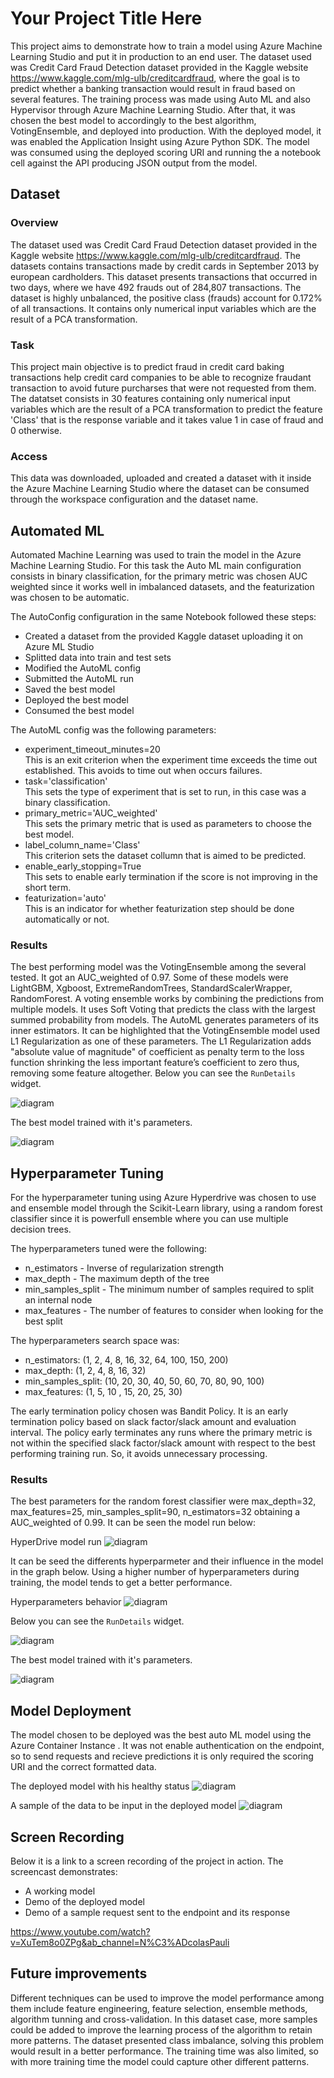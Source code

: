 # Your Project Title Here

This project aims to demonstrate how to train a model using Azure Machine Learning Studio and put it in production to an end user. The dataset used was Credit Card Fraud Detection dataset provided in the Kaggle website https://www.kaggle.com/mlg-ulb/creditcardfraud, where the goal is to predict whether a banking transaction would result in fraud based on several features. The training process was made using Auto ML and also Hypervisor through Azure Machine Learning Studio. After that, it was chosen the best model to accordingly to the best algorithm, VotingEnsemble, and deployed into production. With the deployed model, it was enabled the Application Insight using Azure Python SDK. The model was consumed using the deployed scoring URI and running the a notebook cell against the API producing JSON output from the model. 

## Dataset

### Overview

The dataset used was Credit Card Fraud Detection dataset provided in the Kaggle website https://www.kaggle.com/mlg-ulb/creditcardfraud. The datasets contains transactions made by credit cards in September 2013 by european cardholders. This dataset presents transactions that occurred in two days, where we have 492 frauds out of 284,807 transactions. The dataset is highly unbalanced, the positive class (frauds) account for 0.172% of all transactions. It contains only numerical input variables which are the result of a PCA transformation.

### Task

This project main objective is to predict fraud in credit card baking transactions help credit card companies to be able to recognize fraudant transaction to avoid future purcharses that were not requested from them. The datatset consists in 30 features containing only numerical input variables which are the result of a PCA transformation to predict the feature 'Class' that is the response variable and it takes value 1 in case of fraud and 0 otherwise.

### Access

This data was downloaded, uploaded and created a dataset with it inside the Azure Machine Learning Studio where the dataset can be consumed through the workspace configuration and the dataset name. 

## Automated ML

Automated Machine Learning was used to train the model in the Azure Machine Learning Studio. For this task the Auto ML main configuration consists in binary classification, for the primary metric was chosen AUC weighted since it works well in imbalanced datasets, and the featurization was chosen to be automatic.

The AutoConfig configuration in the same Notebook followed these steps:

* Created a dataset from the provided Kaggle dataset uploading it on Azure ML Studio
* Splitted data into train and test sets
* Modified the AutoML config
* Submitted the AutoML run
* Saved the best model
* Deployed the best model
* Consumed the best model

The AutoML config was the following parameters:
* experiment_timeout_minutes=20  
  This is an exit criterion when the experiment time exceeds the time out established. This avoids to time out when occurs failures.
* task='classification'  
  This sets the type of experiment that is set to run, in this case was a binary classification.
* primary_metric='AUC_weighted'  
  This sets the primary metric that is used as parameters to choose the best model.
* label_column_name='Class'  
  This criterion sets the dataset collumn that is aimed to be predicted.
* enable_early_stopping=True  
  This sets to enable early termination if the score is not improving in the short term.
* featurization='auto'  
  This is an indicator for whether featurization step should be done automatically or not. 

### Results

The best performing model was the VotingEnsemble among the several tested. It got an AUC_weighted of 0.97. Some of these models were LightGBM, Xgboost, ExtremeRandomTrees, StandardScalerWrapper, RandomForest. A voting ensemble works by combining the predictions from multiple models. It uses Soft Voting that predicts the class with the largest summed probability from models. The AutoML generates parameters of its inner estimators. It can be highlighted that the VotingEnsemble model used L1 Regularization as one of these parameters. The L1 Regularization adds "absolute value of magnitude" of coefficient as penalty term to the loss function shrinking the less important feature’s coefficient to zero thus, removing some feature altogether.
Below you can see the `RunDetails` widget.

![diagram](./Images/Image5.png)

The best model trained with it's parameters.

![diagram](./Images/Image6.png)

## Hyperparameter Tuning

For the hyperparameter tuning using Azure Hyperdrive was chosen to use and ensemble model through the Scikit-Learn library, using a random forest classifier since it is powerfull ensemble where you can use multiple decision trees. 

The hyperparameters tuned were the following:   
* n_estimators - Inverse of regularization strength
* max_depth - The maximum depth of the tree
* min_samples_split - The minimum number of samples required to split an internal node 
* max_features - The number of features to consider when looking for the best split

The hyperparameters search space was:  
* n_estimators: (1, 2, 4, 8, 16, 32, 64, 100, 150, 200)
* max_depth: (1, 2, 4, 8, 16, 32)
* min_samples_split: (10, 20, 30, 40, 50, 60, 70, 80, 90, 100)
* max_features: (1, 5, 10 , 15, 20, 25, 30)

The early termination policy chosen was Bandit Policy. It is an early termination policy based on slack factor/slack amount and evaluation interval. The policy early terminates any runs where the primary metric is not within the specified slack factor/slack amount with respect to the best performing training run. So, it avoids unnecessary processing.

### Results

The best parameters for the random forest classifier were max_depth=32, max_features=25, min_samples_split=90, n_estimators=32 obtaining a AUC_weighted of 0.99. It can be seen the model run below:

HyperDrive model run
![diagram](./Images/Image3.png)

It can be seed the differents hyperparmeter and their influence in the model in the graph below. Using a higher number of hyperparameters during training, the model tends to get a better performance.

Hyperparameters behavior
![diagram](./Images/Image4.png)

Below you can see the `RunDetails` widget.

![diagram](./Images/Image1.png)

The best model trained with it's parameters.

![diagram](./Images/Image2.png)


## Model Deployment
The model chosen to be deployed was the best auto ML model using the Azure Container Instance . It was not enable authentication on the endpoint, so to send requests and recieve predictions it is only required the scoring URI and the correct formatted data. 

The deployed model with his healthy status
![diagram](./Images/Image8.png)

A sample of the data to be input in the deployed model
![diagram](./Images/Image7.png)


## Screen Recording
Below it is a link to a screen recording of the project in action. The screencast demonstrates:
- A working model
- Demo of the deployed  model
- Demo of a sample request sent to the endpoint and its response

https://www.youtube.com/watch?v=XuTem8o0ZPg&ab_channel=N%C3%ADcolasPauli

## Future improvements
Different techniques can be used to improve the model performance among them include feature engineering, feature selection, ensemble methods, algorithm tunning and cross-validation. In this dataset case, more samples could be added to improve the learning process of the algorithm to retain more patterns. The dataset presented class imbalance, solving this problem would result in a better performance. The training time was also limited, so with more training time the model could capture other different patterns. 

